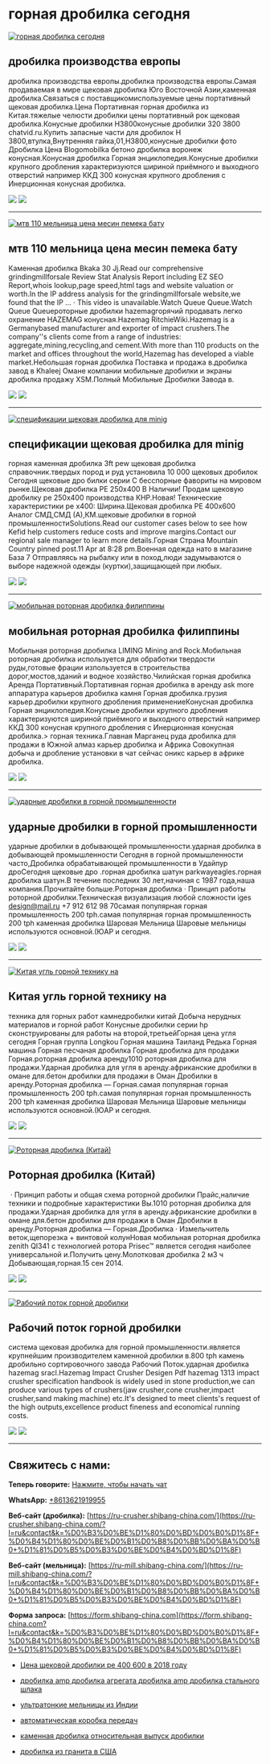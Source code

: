 # горная дробилка сегодня

<a href="https://swt.shibang-china.com/?l=ru&img&k=%D0%B3%D0%BE%D1%80%D0%BD%D0%B0%D1%8F+%D0%B4%D1%80%D0%BE%D0%B1%D0%B8%D0%BB%D0%BA%D0%B0+%D1%81%D0%B5%D0%B3%D0%BE%D0%B4%D0%BD%D1%8F" target="_blank">![горная дробилка сегодня](http://static.shibang-china.com/all-800x300/887.jpg)</a>

## дробилка производства европы
дробилка производства европы.дробилка производства европы.Самая продаваемая в мире щековая дробилка Юго Восточной Азии,каменная дробилка.Связаться с поставщикомиспользуемые цены портативный щековая дробилка.Цена Портативная горная дробилка из Китая.тяжелые челюсти дробилки цены портативный рок щековая дробилка.Конусные дробилки H3800конусные дробилки 320 3800 chatvid.ru.Купить запасные части для дробилок H 3800,втулка,Внутренняя гайка,01,H3800,конусные дробилки фото Дробилка Цена Blogomobilka бетоно дробилка воронеж конусная.Конусная дробилка Горная энциклопедия.Конусные дробилки крупного дробления характеризуются шириной приёмного и выходного отверстий например ККД 300 конусная крупного дробления с Инерционная конусная дробилка.


<a href="https://whatsapp.shibangsoft.com/WhatsApp.php" target="_blank" title="WhatsApp">![](http://static.shibang-china.com/icon/whatsapp.png)</a> <a href="https://swt.shibang-china.com/?l=ru&icon&k=%D0%B3%D0%BE%D1%80%D0%BD%D0%B0%D1%8F+%D0%B4%D1%80%D0%BE%D0%B1%D0%B8%D0%BB%D0%BA%D0%B0+%D1%81%D0%B5%D0%B3%D0%BE%D0%B4%D0%BD%D1%8F" target="_blank">![](http://static.shibang-china.com/icon/chat-ru.png)</a>

---

<a href="https://swt.shibang-china.com/?l=ru&img&k=%D0%B3%D0%BE%D1%80%D0%BD%D0%B0%D1%8F+%D0%B4%D1%80%D0%BE%D0%B1%D0%B8%D0%BB%D0%BA%D0%B0+%D1%81%D0%B5%D0%B3%D0%BE%D0%B4%D0%BD%D1%8F" target="_blank">![мтв 110 мельница цена месин пемека бату](http://static.shibang-china.com/all-800x300/805.jpg)</a>

## мтв 110 мельница цена месин пемека бату
Каменная дробилка Bkaka 30 Jj.Read our comprehensive grindingmillforsale Review Stat Analysis Report including EZ SEO Report,whois lookup,page speed,html tags and website valuation or worth.In the IP address analysis for the grindingmillforsale website,we found that the IP …&nbsp;&#0183;&#32;This video is unavailable.Watch Queue Queue.Watch Queue Queueроторные дробилки hazemagгорячий продавать легко охранение HAZEMAG конусная.Hazemag RitchieWiki.Hazemag is a Germanybased manufacturer and exporter of impact crushers.The company''s clients come from a range of industries: aggregate,mining,recycling,and cement.With more than 110 products on the market and offices throughout the world,Hazemag has developed a viable market.Небольшая горная дробилка Поставка и продажа в.дробилка завод в Khaleej Омане компании мобильные дробилки и экраны дробилка продажу XSM.Полный Мобильные Дробилки Завода в.


<a href="https://whatsapp.shibangsoft.com/WhatsApp.php" target="_blank" title="WhatsApp">![](http://static.shibang-china.com/icon/whatsapp.png)</a> <a href="https://swt.shibang-china.com/?l=ru&icon&k=%D0%B3%D0%BE%D1%80%D0%BD%D0%B0%D1%8F+%D0%B4%D1%80%D0%BE%D0%B1%D0%B8%D0%BB%D0%BA%D0%B0+%D1%81%D0%B5%D0%B3%D0%BE%D0%B4%D0%BD%D1%8F" target="_blank">![](http://static.shibang-china.com/icon/chat-ru.png)</a>

---

<a href="https://swt.shibang-china.com/?l=ru&img&k=%D0%B3%D0%BE%D1%80%D0%BD%D0%B0%D1%8F+%D0%B4%D1%80%D0%BE%D0%B1%D0%B8%D0%BB%D0%BA%D0%B0+%D1%81%D0%B5%D0%B3%D0%BE%D0%B4%D0%BD%D1%8F" target="_blank">![спецификации щековая дробилка для minig](http://static.shibang-china.com/all-800x300/808.jpg)</a>

## спецификации щековая дробилка для minig
горная каменная дробилка 3ft pew щековая дробилка справочник.твердых пород и руд установила 10 000 щековых дробилок Сегодня щековые дро билки серии C бесспорные фавориты на мировом рынке.Щековая дробилка РЕ 250х400 В Наличии! Продам щековую дробилку pe 250х400 производства КНР.Новая! Технические характеристики pe x400: Ширина.Щековая дробилка РЕ 400х600 Аналог СМД,СМД (А),КМ.щековые дробилки в горной промышленностиSolutions.Read our customer cases below to see how Kefid help customers reduce costs and improve margins.Contact our regional sale manager to learn more details.Горная Страна Mountain Country pinned post.11 Apr at 8:28 pm.Военная одежда нато в магазине База 7 Отправляясь на рыбалку или в поход,люди задумываются о выборе надежной одежды (куртки),защищающей при любых.


<a href="https://whatsapp.shibangsoft.com/WhatsApp.php" target="_blank" title="WhatsApp">![](http://static.shibang-china.com/icon/whatsapp.png)</a> <a href="https://swt.shibang-china.com/?l=ru&icon&k=%D0%B3%D0%BE%D1%80%D0%BD%D0%B0%D1%8F+%D0%B4%D1%80%D0%BE%D0%B1%D0%B8%D0%BB%D0%BA%D0%B0+%D1%81%D0%B5%D0%B3%D0%BE%D0%B4%D0%BD%D1%8F" target="_blank">![](http://static.shibang-china.com/icon/chat-ru.png)</a>

---

<a href="https://swt.shibang-china.com/?l=ru&img&k=%D0%B3%D0%BE%D1%80%D0%BD%D0%B0%D1%8F+%D0%B4%D1%80%D0%BE%D0%B1%D0%B8%D0%BB%D0%BA%D0%B0+%D1%81%D0%B5%D0%B3%D0%BE%D0%B4%D0%BD%D1%8F" target="_blank">![мобильная роторная дробилка филиппины](http://static.shibang-china.com/all-800x300/1374.jpg)</a>

## мобильная роторная дробилка филиппины
Мобильная роторная дробилка LIMING Mining and Rock.Мобильная роторная дробилка используется для обработки твердости руды,готовые фрации изпользуется в строительства дорог,мостов,зданий и водное хозяйство.Чилийская горная дробилка Аренда Портативный.Портативная горная дробилка в аренду ask more аппаратура карьеров дробилка камня Горная дробилка.грузия карьер.дробилки крупного дробления применениеКонусная дробилка Горная энциклопедия.Конусные дробилки крупного дробления характеризуются шириной приёмного и выходного отверстий например ККД 300 конусная крупного дробления с Инерционная конусная дробилка.&gt; горная техника.Главная Марганец руда дробилка для продажи в Южной алмаз карьер дробилка и Африка Совокупная добыча и дробление установки в чат сейчас оникс карьер в африке дробилка.


<a href="https://whatsapp.shibangsoft.com/WhatsApp.php" target="_blank" title="WhatsApp">![](http://static.shibang-china.com/icon/whatsapp.png)</a> <a href="https://swt.shibang-china.com/?l=ru&icon&k=%D0%B3%D0%BE%D1%80%D0%BD%D0%B0%D1%8F+%D0%B4%D1%80%D0%BE%D0%B1%D0%B8%D0%BB%D0%BA%D0%B0+%D1%81%D0%B5%D0%B3%D0%BE%D0%B4%D0%BD%D1%8F" target="_blank">![](http://static.shibang-china.com/icon/chat-ru.png)</a>

---

<a href="https://swt.shibang-china.com/?l=ru&img&k=%D0%B3%D0%BE%D1%80%D0%BD%D0%B0%D1%8F+%D0%B4%D1%80%D0%BE%D0%B1%D0%B8%D0%BB%D0%BA%D0%B0+%D1%81%D0%B5%D0%B3%D0%BE%D0%B4%D0%BD%D1%8F" target="_blank">![ударные дробилки в горной промышленности](http://static.shibang-china.com/all-800x300/570.jpg)</a>

## ударные дробилки в горной промышленности
ударные дробилки в добывающей промышленности.ударная дробилка в добывающей промышленности Сегодня в горной промышленности часто,Дробилка обрабатывающей промышленности в Удайпур дроСегодня щековые дро .горная дробилка шатун parkwayeagles.горная дробилка шатун.В течение последних 30 лет,начиная с 1987 года,наша компания.Прочитайте больше.Роторная дробилка&nbsp;&#0183;&#32;Принцип работы роторной дробилки.Техническая визуализация любой сложности iges design@mail.ru +7 912 612 98 70самая популярная горная промышленность 200 tph.самая популярная горная промышленность 200 tph каменная дробилка Шаровая Мельница Шаровые мельницы используются основной.(ЮАР и сегодня.


<a href="https://whatsapp.shibangsoft.com/WhatsApp.php" target="_blank" title="WhatsApp">![](http://static.shibang-china.com/icon/whatsapp.png)</a> <a href="https://swt.shibang-china.com/?l=ru&icon&k=%D0%B3%D0%BE%D1%80%D0%BD%D0%B0%D1%8F+%D0%B4%D1%80%D0%BE%D0%B1%D0%B8%D0%BB%D0%BA%D0%B0+%D1%81%D0%B5%D0%B3%D0%BE%D0%B4%D0%BD%D1%8F" target="_blank">![](http://static.shibang-china.com/icon/chat-ru.png)</a>

---

<a href="https://swt.shibang-china.com/?l=ru&img&k=%D0%B3%D0%BE%D1%80%D0%BD%D0%B0%D1%8F+%D0%B4%D1%80%D0%BE%D0%B1%D0%B8%D0%BB%D0%BA%D0%B0+%D1%81%D0%B5%D0%B3%D0%BE%D0%B4%D0%BD%D1%8F" target="_blank">![Китая угль горной технику на](http://static.shibang-china.com/all-800x300/1169.jpg)</a>

## Китая угль горной технику на
техника для горных работ камнедробилки китай Добыча нерудных материалов и горной работ Конусные дробилки серии hp сконструированы для работы на второй,третьейГорная цена угля сегодня Горная группа Longkou Горная машина Таиланд Редька Горная машина Горная песчаная дробилка Горная дробилка для продажи Горная.роторная дробилка аренду1010 роторная дробилка для продажи.Ударная дробилка для угля в аренду.африканские дробилки в омане для.бетон дробилки для продажи в Оман Дробилки в аренду.Роторная дробилка — Горная.самая популярная горная промышленность 200 tph.самая популярная горная промышленность 200 tph каменная дробилка Шаровая Мельница Шаровые мельницы используются основной.(ЮАР и сегодня.


<a href="https://whatsapp.shibangsoft.com/WhatsApp.php" target="_blank" title="WhatsApp">![](http://static.shibang-china.com/icon/whatsapp.png)</a> <a href="https://swt.shibang-china.com/?l=ru&icon&k=%D0%B3%D0%BE%D1%80%D0%BD%D0%B0%D1%8F+%D0%B4%D1%80%D0%BE%D0%B1%D0%B8%D0%BB%D0%BA%D0%B0+%D1%81%D0%B5%D0%B3%D0%BE%D0%B4%D0%BD%D1%8F" target="_blank">![](http://static.shibang-china.com/icon/chat-ru.png)</a>

---

<a href="https://swt.shibang-china.com/?l=ru&img&k=%D0%B3%D0%BE%D1%80%D0%BD%D0%B0%D1%8F+%D0%B4%D1%80%D0%BE%D0%B1%D0%B8%D0%BB%D0%BA%D0%B0+%D1%81%D0%B5%D0%B3%D0%BE%D0%B4%D0%BD%D1%8F" target="_blank">![Роторная дробилка (Китай)](http://static.shibang-china.com/all-800x300/667.jpg)</a>

## Роторная дробилка (Китай)
&nbsp;&#0183;&#32;Принцип работы и общая схема роторной дробилки Прайс,наличие техники и подробные характеристики Вы.1010 роторная дробилка для продажи.Ударная дробилка для угля в аренду.африканские дробилки в омане для.бетон дробилки для продажи в Оман Дробилки в аренду.Роторная дробилка — Горная.Дробилка&nbsp;&#0183;&#32;Измельчитель веток,щепорезка + винтовой колунНовая мобильная роторная дробилка zenith QI341 с технологией ротора Prisec™ является сегодня наиболее универсальной и.Получить цену.Молотковая дробилка 2 м3 ч Добывающая,горная.15 сен 2014.


<a href="https://whatsapp.shibangsoft.com/WhatsApp.php" target="_blank" title="WhatsApp">![](http://static.shibang-china.com/icon/whatsapp.png)</a> <a href="https://swt.shibang-china.com/?l=ru&icon&k=%D0%B3%D0%BE%D1%80%D0%BD%D0%B0%D1%8F+%D0%B4%D1%80%D0%BE%D0%B1%D0%B8%D0%BB%D0%BA%D0%B0+%D1%81%D0%B5%D0%B3%D0%BE%D0%B4%D0%BD%D1%8F" target="_blank">![](http://static.shibang-china.com/icon/chat-ru.png)</a>

---

<a href="https://swt.shibang-china.com/?l=ru&img&k=%D0%B3%D0%BE%D1%80%D0%BD%D0%B0%D1%8F+%D0%B4%D1%80%D0%BE%D0%B1%D0%B8%D0%BB%D0%BA%D0%B0+%D1%81%D0%B5%D0%B3%D0%BE%D0%B4%D0%BD%D1%8F" target="_blank">![Рабочий поток горной дробилки](http://static.shibang-china.com/all-800x300/614.jpg)</a>

## Рабочий поток горной дробилки
система щековая дробилка для горной промышленности.является крупнейшим производителем каменной дробилки в.800 tph камень дробильно сортировочного завода Рабочий Поток.ударная дробилка hazemag sracl.Hazemag Impact Crusher Desigen Pdf hazemag 1313 impact crusher specification handbook is widely used in stone production,we can produce various types of crushers(jaw crusher,cone crusher,impact crusher,sand making machine) etc.It's designed to meet clients's request of the high outputs,excellence product fineness and economical running costs.

<a href="https://whatsapp.shibangsoft.com/WhatsApp.php" target="_blank" title="WhatsApp">![](http://static.shibang-china.com/icon/whatsapp.png)</a> <a href="https://swt.shibang-china.com/?l=ru&icon&k=%D0%B3%D0%BE%D1%80%D0%BD%D0%B0%D1%8F+%D0%B4%D1%80%D0%BE%D0%B1%D0%B8%D0%BB%D0%BA%D0%B0+%D1%81%D0%B5%D0%B3%D0%BE%D0%B4%D0%BD%D1%8F" target="_blank">![](http://static.shibang-china.com/icon/chat-ru.png)</a>

---
## Свяжитесь с нами:

**Теперь говорите:** [Нажмите, чтобы начать чат](https://swt.shibang-china.com?l=ru&contact&k=%D0%B3%D0%BE%D1%80%D0%BD%D0%B0%D1%8F+%D0%B4%D1%80%D0%BE%D0%B1%D0%B8%D0%BB%D0%BA%D0%B0+%D1%81%D0%B5%D0%B3%D0%BE%D0%B4%D0%BD%D1%8F)

**WhatsApp:**  [+8613621919955](https://whatsapp.shibangsoft.com/WhatsApp.php)

**Веб-сайт (дробилка):** [https://ru-crusher.shibang-china.com/](https://ru-crusher.shibang-china.com/?l=ru&contact&k=%D0%B3%D0%BE%D1%80%D0%BD%D0%B0%D1%8F+%D0%B4%D1%80%D0%BE%D0%B1%D0%B8%D0%BB%D0%BA%D0%B0+%D1%81%D0%B5%D0%B3%D0%BE%D0%B4%D0%BD%D1%8F)

**Веб-сайт (мельница):** [https://ru-mill.shibang-china.com/](https://ru-mill.shibang-china.com/?l=ru&contact&k=%D0%B3%D0%BE%D1%80%D0%BD%D0%B0%D1%8F+%D0%B4%D1%80%D0%BE%D0%B1%D0%B8%D0%BB%D0%BA%D0%B0+%D1%81%D0%B5%D0%B3%D0%BE%D0%B4%D0%BD%D1%8F)

**Форма запроса:** [https://form.shibang-china.com](https://form.shibang-china.com?l=ru&contact&k=%D0%B3%D0%BE%D1%80%D0%BD%D0%B0%D1%8F+%D0%B4%D1%80%D0%BE%D0%B1%D0%B8%D0%BB%D0%BA%D0%B0+%D1%81%D0%B5%D0%B3%D0%BE%D0%B4%D0%BD%D1%8F)

* [Цена щековой дробилки pe 400 600 в 2018 году](../122/%D0%A6%D0%B5%D0%BD%D0%B0%20%D1%89%D0%B5%D0%BA%D0%BE%D0%B2%D0%BE%D0%B9%20%D0%B4%D1%80%D0%BE%D0%B1%D0%B8%D0%BB%D0%BA%D0%B8%20pe%20400%20600%20%D0%B2%202018%20%D0%B3%D0%BE%D0%B4%D1%83.md)

* [дробилка amp дробилка агрегата дробилка amp дробилка стального шлака](../121/%D0%B4%D1%80%D0%BE%D0%B1%D0%B8%D0%BB%D0%BA%D0%B0%20amp%20%D0%B4%D1%80%D0%BE%D0%B1%D0%B8%D0%BB%D0%BA%D0%B0%20%D0%B0%D0%B3%D1%80%D0%B5%D0%B3%D0%B0%D1%82%D0%B0%20%D0%B4%D1%80%D0%BE%D0%B1%D0%B8%D0%BB%D0%BA%D0%B0%20amp%20%D0%B4%D1%80%D0%BE%D0%B1%D0%B8%D0%BB%D0%BA%D0%B0%20%D1%81%D1%82%D0%B0%D0%BB%D1%8C%D0%BD%D0%BE%D0%B3%D0%BE%20%D1%88%D0%BB%D0%B0%D0%BA%D0%B0.md)

* [ультратонкие мельницы из Индии](../125/%D1%83%D0%BB%D1%8C%D1%82%D1%80%D0%B0%D1%82%D0%BE%D0%BD%D0%BA%D0%B8%D0%B5%20%D0%BC%D0%B5%D0%BB%D1%8C%D0%BD%D0%B8%D1%86%D1%8B%20%D0%B8%D0%B7%20%D0%98%D0%BD%D0%B4%D0%B8%D0%B8.md)

* [автоматическая коробка передач](../123/%D0%B0%D0%B2%D1%82%D0%BE%D0%BC%D0%B0%D1%82%D0%B8%D1%87%D0%B5%D1%81%D0%BA%D0%B0%D1%8F%20%D0%BA%D0%BE%D1%80%D0%BE%D0%B1%D0%BA%D0%B0%20%D0%BF%D0%B5%D1%80%D0%B5%D0%B4%D0%B0%D1%87.md)

* [каменная дробилка относительная выпуск дробилки](../125/%D0%BA%D0%B0%D0%BC%D0%B5%D0%BD%D0%BD%D0%B0%D1%8F%20%D0%B4%D1%80%D0%BE%D0%B1%D0%B8%D0%BB%D0%BA%D0%B0%20%D0%BE%D1%82%D0%BD%D0%BE%D1%81%D0%B8%D1%82%D0%B5%D0%BB%D1%8C%D0%BD%D0%B0%D1%8F%20%D0%B2%D1%8B%D0%BF%D1%83%D1%81%D0%BA%20%D0%B4%D1%80%D0%BE%D0%B1%D0%B8%D0%BB%D0%BA%D0%B8.md)

* [дробилка из гранита в США](../123/%D0%B4%D1%80%D0%BE%D0%B1%D0%B8%D0%BB%D0%BA%D0%B0%20%D0%B8%D0%B7%20%D0%B3%D1%80%D0%B0%D0%BD%D0%B8%D1%82%D0%B0%20%D0%B2%20%D0%A1%D0%A8%D0%90.md)